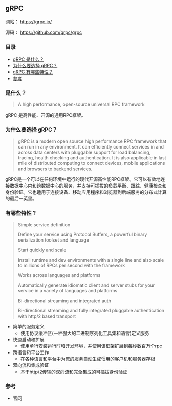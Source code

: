 ## gRPC

网站： https://grpc.io/

源码： https://github.com/grpc/grpc

### 目录
* [gRPC 是什么？](#是什么？)
* [为什么要选择 gRPC？](#为什么要选择-gRPC？)
* [gRPC 有哪些特性？](#有哪些特性？)
* [参考](#参考)

### 是什么？
> A high performance, open-source universal RPC framework

gRPC 是高性能、开源的通用RPC框架。

### 为什么要选择 gRPC？
> gRPC is a modern open source high performance RPC framework that can run in any environment. It can efficiently connect services in and across data centers with pluggable support for load balancing, tracing, health checking and authentication. It is also applicable in last mile of distributed computing to connect devices, mobile applications and browsers to backend services.

gRPC是一个可以在任何环境中运行的现代开源高性能RPC框架。它可以有效地连接数据中心内和跨数据中心的服务，并支持可插拔的负载平衡、跟踪、健康检查和身份验证。它也适用于连接设备、移动应用程序和浏览器到后端服务的分布式计算的最后一英里。

### 有哪些特性？
> Simple service definition
>
> Define your service using Protocol Buffers, a powerful binary serialization toolset and language
>
> Start quickly and scale
>
> Install runtime and dev environments with a single line and also scale to millions of RPCs per second with the framework
>
> Works across languages and platforms
>
> Automatically generate idiomatic client and server stubs for your service in a variety of languages and platforms
>
> Bi-directional streaming and integrated auth
>
> Bi-directional streaming and fully integrated pluggable authentication with http/2 based transport

* 简单的服务定义
    * 使用协议缓冲区(一种强大的二进制序列化工具集和语言)定义服务
* 快速启动和扩展
    * 使用单行安装运行时和开发环境，并使用该框架扩展到每秒数百万个rpc
* 跨语言和平台工作
    * 在各种语言和平台中为您的服务自动生成惯用的客户机和服务器存根
* 双向流和集成验证
    * 基于http/2传输的双向流和完全集成的可插拔身份验证

### 参考
* 官网